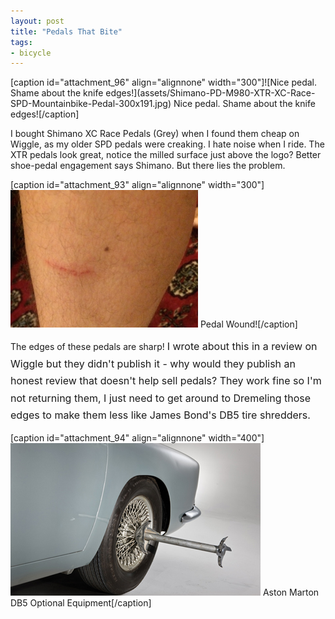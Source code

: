 ```yaml
---
layout: post
title: "Pedals That Bite"
tags:
- bicycle
---
```

<meta charset="utf-8"> 
[caption id="attachment_96" align="alignnone" width="300"]![Nice pedal. Shame about the knife edges!](assets/Shimano-PD-M980-XTR-XC-Race-SPD-Mountainbike-Pedal-300x191.jpg) Nice pedal. Shame about the knife edges![/caption]

I bought Shimano XC Race Pedals (Grey) when I found them cheap on Wiggle, as my older SPD pedals were creaking. I hate noise when I ride. The XTR pedals look great, notice the milled surface just above the logo? Better shoe-pedal engagement says Shimano. But there lies the problem.

[caption id="attachment_93" align="alignnone" width="300"][![Pedal Wound!](assets/pedalWound-300x220.png)](http://www.grayunicorn.com/wp-content/uploads/2014/06/pedalWound.png) Pedal Wound![/caption]

The edges of these pedals are sharp! <span style="line-height: 1.714285714; font-size: 1rem;">I wrote about this in a review on Wiggle but they didn't publish it - why would they publish an honest review that doesn't help sell pedals? They work fine so I'm not returning them, I just need to get around to Dremeling those edges to make them less like James Bond's DB5 tire shredders.</span>

[caption id="attachment_94" align="alignnone" width="400"][![Aston Marton DB5 Optional Equipment](assets/JamesBond1964AstonMartinDB5_tireshredder-creditRMAuctions.jpg)](http://www.grayunicorn.com/wp-content/uploads/2014/06/JamesBond1964AstonMartinDB5_tireshredder-creditRMAuctions.jpg) Aston Marton DB5 Optional Equipment[/caption]